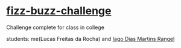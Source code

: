 # [fizz-buzz-challenge](https://codingdojo.org/kata/FizzBuzz/)
Challenge complete for class in college


students: me(Lucas Freitas da Rocha) and [Iago Dias Martins Rangel](https://github.com/iagodiasmartins)
